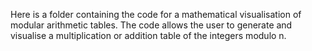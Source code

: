 Here is a folder containing the code for a mathematical visualisation of modular arithmetic tables. 
The code allows the user to generate and visualise a multiplication or addition table of the integers modulo n. 
